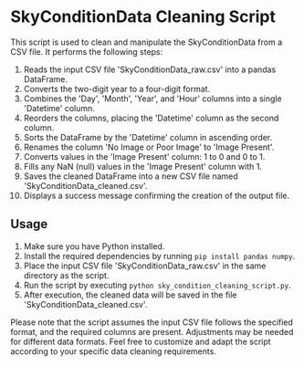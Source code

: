 # SkyConditionData Cleaning Script

This script is used to clean and manipulate the SkyConditionData from a CSV file. It performs the following steps:

1. Reads the input CSV file 'SkyConditionData_raw.csv' into a pandas DataFrame.
2. Converts the two-digit year to a four-digit format.
3. Combines the 'Day', 'Month', 'Year', and 'Hour' columns into a single 'Datetime' column.
4. Reorders the columns, placing the 'Datetime' column as the second column.
5. Sorts the DataFrame by the 'Datetime' column in ascending order.
6. Renames the column 'No Image or Poor Image' to 'Image Present'.
7. Converts values in the 'Image Present' column: 1 to 0 and 0 to 1.
8. Fills any NaN (null) values in the 'Image Present' column with 1.
9. Saves the cleaned DataFrame into a new CSV file named 'SkyConditionData_cleaned.csv'.
10. Displays a success message confirming the creation of the output file.

## Usage

1. Make sure you have Python installed.
2. Install the required dependencies by running `pip install pandas numpy`.
3. Place the input CSV file 'SkyConditionData_raw.csv' in the same directory as the script.
4. Run the script by executing `python sky_condition_cleaning_script.py`.
5. After execution, the cleaned data will be saved in the file 'SkyConditionData_cleaned.csv'.

Please note that the script assumes the input CSV file follows the specified format, and the required columns are present. Adjustments may be needed for different data formats.
Feel free to customize and adapt the script according to your specific data cleaning requirements.
